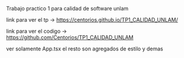 Trabajo practico 1 para calidad de software unlam

link para ver el tp -> https://centorios.github.io/TP1_CALIDAD_UNLAM/

link para ver el codigo -> https://github.com/Centorios/TP1_CALIDAD_UNLAM

ver solamente App.tsx el resto son agregados de estilo y demas
